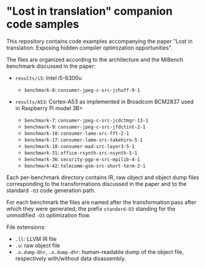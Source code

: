 "Lost in translation" companion code samples
===================

This repository contains code examples accompanying the paper
"Lost in translation: Exposing hidden compiler optimization opportunities".

The files are organized according to the architecture and the MiBench benchmark discussed in the paper:

- `results/i5`: Intel i5-6300u

  - `benchmark-8`: `consumer-jpeg-c-src-jchuff-9-1`

- `results/A53`: Cortex-A53 as implemented in Broadcom BCM2837 used in Raspberry Pi model 3B+

  - `benchmark-7`: `consumer-jpeg-c-src-jcdctmgr-13-1`
  - `benchmark-9`: `consumer-jpeg-c-src-jfdctint-2-1`
  - `benchmark-10`: `consumer-lame-src-fft-2-1`
  - `benchmark-17`: `consumer-lame-src-takehiro-5-1`
  - `benchmark-18`: `consumer-mad-src-layer3-5-1`
  - `benchmark-31`: `office-rsynth-src-nsynth-5-1`
  - `benchmark-36`: `security-pgp-e-src-mpilib-4-1`
  - `benchmark-42`: `telecomm-gsm-src-short-term-2-1`

Each per-benchmark directory contains IR, raw object and object dump files corresponding
to the transformations discussed in the paper and to the standard `-O3` code generation path.

For each benchmark the files are named after the transformation pass after which they were generated,
the prefix `standard-O3` standing for the unmodified `-O3` optimization flow.

File extensions:

- `.ll`: LLVM IR file
- `.o`: raw object file
- `.o.dump-Dhr`, `.o.dump-dhr`: human-readable dump of the object file, respectively with/without data disassembly.

